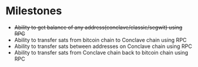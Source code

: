 # Milestones
* ~~Ability to get balance of any address(conclave/classic/segwit) using RPC~~
* Ability to transfer sats from bitcoin chain to Conclave chain using RPC
* Ability to transfer sats between addresses on Conclave chain using RPC
* Ability to transfer sats from Conclave chain back to bitcoin chain using RPC
